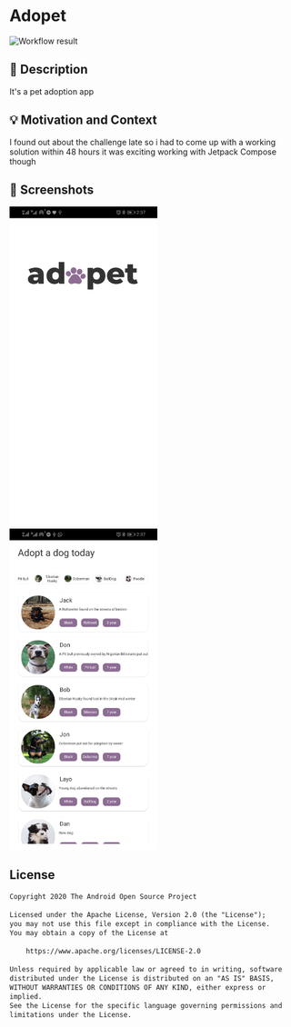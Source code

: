 # Adopet

<!--- Replace <OWNER> with your Github Username and <REPOSITORY> with the name of your repository. -->
<!--- You can find both of these in the url bar when you open your repository in github. -->
![Workflow result](https://github.com/AjibsBaba/Android-Compose-Challeng/workflows/Check/badge.svg)


## :scroll: Description
<!--- Describe your app in one or two sentences -->
It's a pet adoption app 


## :bulb: Motivation and Context
<!--- Optionally point readers to interesting parts of your submission. -->
<!--- What are you especially proud of? -->
I found out about the challenge late so i had to come up with a working solution within 48 hours it was exciting working with Jetpack Compose though


## :camera_flash: Screenshots
<!-- You can add more screenshots here if you like -->
<img src="/results/screenshot_1.png" width="260">&emsp;<img src="/results/screenshot_2.png" width="260">

## License
```
Copyright 2020 The Android Open Source Project

Licensed under the Apache License, Version 2.0 (the "License");
you may not use this file except in compliance with the License.
You may obtain a copy of the License at

    https://www.apache.org/licenses/LICENSE-2.0

Unless required by applicable law or agreed to in writing, software
distributed under the License is distributed on an "AS IS" BASIS,
WITHOUT WARRANTIES OR CONDITIONS OF ANY KIND, either express or implied.
See the License for the specific language governing permissions and
limitations under the License.
```
